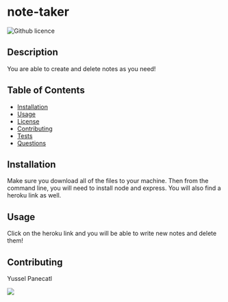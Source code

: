 # note-taker
  ![Github licence](http://img.shields.io/badge/icense-MIT-blue.svg)

  ## Description 
  You are able to create and delete notes as you need! 

  ## Table of Contents
  * [Installation](#installation)
  * [Usage](#usage)
  * [License](#license)
  * [Contributing](#contributing)
  * [Tests](#tests)
  * [Questions](#questions)
  
  ## Installation
  Make sure you download all of the files to your machine. Then from the command line, you will need to install node and express. You will also find a heroku link as well.

  ## Usage 
  Click on the heroku link and you will be able to write new notes and delete them! 

  ## Contributing
  Yussel Panecatl 


  ![](https://user-images.githubusercontent.com/101958094/179434951-9ce1de25-e46b-4bb0-aeac-51c8432f2664.png)

